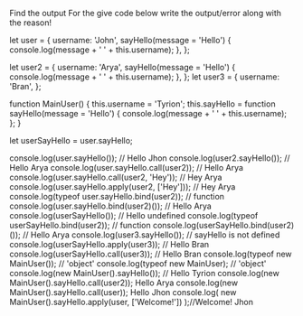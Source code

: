 Find the output
For the give code below write the output/error along with the reason!

let user = {
  username: 'John',
  sayHello(message = 'Hello') {
    console.log(message + ' ' + this.username);
  },
};

let user2 = {
  username: 'Arya',
  sayHello(message = 'Hello') {
    console.log(message + ' ' + this.username);
  },
};
let user3 = {
  username: 'Bran',
};

function MainUser() {
  this.username = 'Tyrion';
  this.sayHello = function sayHello(message = 'Hello') {
    console.log(message + ' ' + this.username);
  };
}

let userSayHello = user.sayHello;

console.log(user.sayHello()); // Hello Jhon
console.log(user2.sayHello()); // Hello Arya
console.log(user.sayHello.call(user2)); // Hello Arya
console.log(user.sayHello.call(user2, 'Hey')); // Hey Arya
console.log(user.sayHello.apply(user2, ['Hey'])); // Hey Arya
console.log(typeof user.sayHello.bind(user2)); // function
console.log(user.sayHello.bind(user2)()); // Hello Arya
console.log(userSayHello()); // Hello undefined
console.log(typeof userSayHello.bind(user2)); // function
console.log(userSayHello.bind(user2)()); // Hello Arya
console.log(user3.sayHello()); // sayHello is not defined
console.log(userSayHello.apply(user3)); // Hello Bran
console.log(userSayHello.call(user3)); // Hello Bran
console.log(typeof new MainUser()); // 'object'
console.log(typeof new MainUser); // 'object'
console.log(new MainUser().sayHello()); // Hello Tyrion
console.log(new MainUser().sayHello.call(user2)); Hello Arya
console.log(new MainUser().sayHello.call(user)); Hello Jhon
console.log(
  new MainUser().sayHello.apply(user, ['Welcome!'])
);//Welcome! Jhon